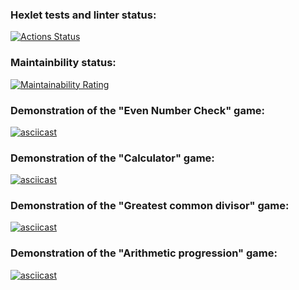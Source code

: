 ### Hexlet tests and linter status:
[![Actions Status](https://github.com/MetaSveta/python-project-49/actions/workflows/hexlet-check.yml/badge.svg)](https://github.com/MetaSveta/python-project-49/actions)

### Maintainbility status:
[![Maintainability Rating](https://sonarcloud.io/api/project_badges/measure?project=MetaSveta_python-project-49&metric=sqale_rating)](https://sonarcloud.io/summary/new_code?id=MetaSveta_python-project-49)

### Demonstration of the "Even Number Check" game:
[![asciicast](https://asciinema.org/a/qs8E4ABu0zSP9RGghPwhuL7GP.svg)](https://asciinema.org/a/qs8E4ABu0zSP9RGghPwhuL7GP)

### Demonstration of the "Calculator" game:
[![asciicast](https://asciinema.org/a/yNvRz02EV9nIdcZX1v346qmpC.svg)](https://asciinema.org/a/yNvRz02EV9nIdcZX1v346qmpC)

### Demonstration of the "Greatest common divisor" game:
[![asciicast](https://asciinema.org/a/xeTY4ayy3YNz3Xeu8KOVx2PtP.svg)](https://asciinema.org/a/xeTY4ayy3YNz3Xeu8KOVx2PtP)

### Demonstration of the "Arithmetic progression" game:
[![asciicast](https://asciinema.org/a/1NsRbL1zNiWGUZZgNmrwOax09.svg)](https://asciinema.org/a/1NsRbL1zNiWGUZZgNmrwOax09)
